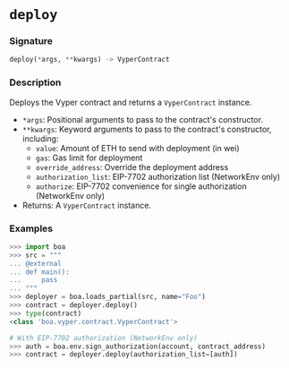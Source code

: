 # `deploy`

### Signature

```python
deploy(*args, **kwargs) -> VyperContract
```

### Description

Deploys the Vyper contract and returns a `VyperContract` instance.

- `*args`: Positional arguments to pass to the contract's constructor.
- `**kwargs`: Keyword arguments to pass to the contract's constructor, including:
  - `value`: Amount of ETH to send with deployment (in wei)
  - `gas`: Gas limit for deployment
  - `override_address`: Override the deployment address
  - `authorization_list`: EIP-7702 authorization list (NetworkEnv only)
  - `authorize`: EIP-7702 convenience for single authorization (NetworkEnv only)
- Returns: A `VyperContract` instance.

### Examples

```python
>>> import boa
>>> src = """
... @external
... def main():
...     pass
... """
>>> deployer = boa.loads_partial(src, name="Foo")
>>> contract = deployer.deploy()
>>> type(contract)
<class 'boa.vyper.contract.VyperContract'>

# With EIP-7702 authorization (NetworkEnv only)
>>> auth = boa.env.sign_authorization(account, contract_address)
>>> contract = deployer.deploy(authorization_list=[auth])
```

